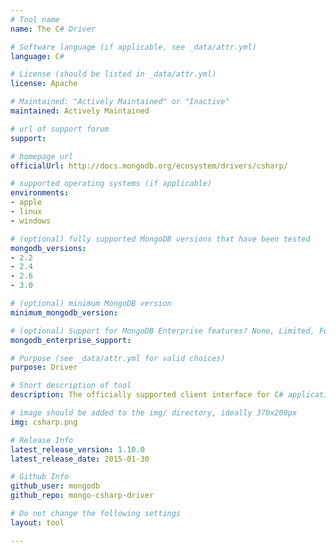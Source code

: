 ```yaml
---
# Tool name
name: The C# Driver

# Software language (if applicable, see _data/attr.yml)
language: C#

# License (should be listed in _data/attr.yml)
license: Apache

# Maintained: "Actively Maintained" or "Inactive"
maintained: Actively Maintained

# url of support forum
support: 

# homepage url
officialUrl: http://docs.mongodb.org/ecosystem/drivers/csharp/

# supported operating systems (if applicable)
environments:
- apple
- linux
- windows

# (optional) fully supported MongoDB versions that have been tested
mongodb_versions:
- 2.2
- 2.4
- 2.6
- 3.0

# (optional) minimum MongoDB version
minimum_mongodb_version:

# (optional) Support for MongoDB Enterprise features? None, Limited, Full
mongodb_enterprise_support: 

# Purpose (see _data/attr.yml for valid choices)
purpose: Driver

# Short description of tool
description: The officially supported client interface for C# applications.

# image should be added to the img/ directory, ideally 370x200px
img: csharp.png

# Release Info
latest_release_version: 1.10.0
latest_release_date: 2015-01-30

# Github Info
github_user: mongodb
github_repo: mongo-csharp-driver

# Do not change the following settings
layout: tool

---
```


